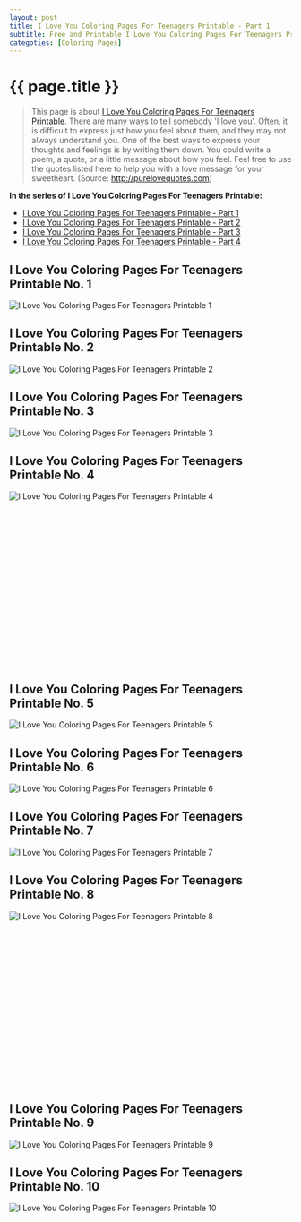 ```yaml
---
layout: post
title: I Love You Coloring Pages For Teenagers Printable - Part 1
subtitle: Free and Printable I Love You Coloring Pages For Teenagers Printable - Part 1
categoties: [Coloring Pages]
---
```

{{ page.title }}
================
> This page is about [I Love You Coloring Pages For Teenagers Printable](https://hoanghabelle.github.io/). There are many ways to tell somebody 'I love you'. Often, it is difficult to express just how you feel about them, and they may not always understand you. One of the best ways to express your thoughts and feelings is by writing them down. You could write a poem, a quote, or a little message about how you feel. Feel free to use the quotes listed here to help you with a love message for your sweetheart. (Source: http://purelovequotes.com)

**In the series of I Love You Coloring Pages For Teenagers Printable:**

* [I Love You Coloring Pages For Teenagers Printable - Part 1](https://hoanghabelle.github.io/2017/11/15/I-Love-You-Coloring-Pages-For-Teenagers-Printable-part-1.html)
* [I Love You Coloring Pages For Teenagers Printable - Part 2](https://hoanghabelle.github.io/2017/11/15/I-Love-You-Coloring-Pages-For-Teenagers-Printable-part-2.html)
* [I Love You Coloring Pages For Teenagers Printable - Part 3](https://hoanghabelle.github.io/2017/11/15/I-Love-You-Coloring-Pages-For-Teenagers-Printable-part-3.html)
* [I Love You Coloring Pages For Teenagers Printable - Part 4](https://hoanghabelle.github.io/2017/11/15/I-Love-You-Coloring-Pages-For-Teenagers-Printable-part-4.html)
## I Love You Coloring Pages For Teenagers Printable No. 1
![I Love You Coloring Pages For Teenagers Printable 1](https://hoanghabelle.github.io/img1/I-Love-You-Coloring-Pages-For-Teenagers-Printable%20(1).jpg "I Love You Coloring Pages For Teenagers Printable 1")

## I Love You Coloring Pages For Teenagers Printable No. 2
![I Love You Coloring Pages For Teenagers Printable 2](https://hoanghabelle.github.io/img1/I-Love-You-Coloring-Pages-For-Teenagers-Printable%20(2).jpg "I Love You Coloring Pages For Teenagers Printable 2")

## I Love You Coloring Pages For Teenagers Printable No. 3
![I Love You Coloring Pages For Teenagers Printable 3](https://hoanghabelle.github.io/img1/I-Love-You-Coloring-Pages-For-Teenagers-Printable%20(3).jpg "I Love You Coloring Pages For Teenagers Printable 3")

## I Love You Coloring Pages For Teenagers Printable No. 4
![I Love You Coloring Pages For Teenagers Printable 4](https://hoanghabelle.github.io/img1/I-Love-You-Coloring-Pages-For-Teenagers-Printable%20(4).jpg "I Love You Coloring Pages For Teenagers Printable 4")

<script async src="//pagead2.googlesyndication.com/pagead/js/adsbygoogle.js"></script><!-- Texxtonly --><ins class="adsbygoogle" style="display:inline-block;width:336px;height:280px" data-ad-client="ca-pub-6753140515841889" data-ad-slot="3207852233"></ins><script>(adsbygoogle = window.adsbygoogle || []).push({}); </script>

## I Love You Coloring Pages For Teenagers Printable No. 5
![I Love You Coloring Pages For Teenagers Printable 5](https://hoanghabelle.github.io/img1/I-Love-You-Coloring-Pages-For-Teenagers-Printable%20(5).jpg "I Love You Coloring Pages For Teenagers Printable 5")

## I Love You Coloring Pages For Teenagers Printable No. 6
![I Love You Coloring Pages For Teenagers Printable 6](https://hoanghabelle.github.io/img1/I-Love-You-Coloring-Pages-For-Teenagers-Printable%20(6).jpg "I Love You Coloring Pages For Teenagers Printable 6")

## I Love You Coloring Pages For Teenagers Printable No. 7
![I Love You Coloring Pages For Teenagers Printable 7](https://hoanghabelle.github.io/img1/I-Love-You-Coloring-Pages-For-Teenagers-Printable%20(7).jpg "I Love You Coloring Pages For Teenagers Printable 7")

## I Love You Coloring Pages For Teenagers Printable No. 8
![I Love You Coloring Pages For Teenagers Printable 8](https://hoanghabelle.github.io/img1/I-Love-You-Coloring-Pages-For-Teenagers-Printable%20(8).jpg "I Love You Coloring Pages For Teenagers Printable 8")

<script async src="//pagead2.googlesyndication.com/pagead/js/adsbygoogle.js"></script><!-- Texxtonly --><ins class="adsbygoogle" style="display:inline-block;width:336px;height:280px" data-ad-client="ca-pub-6753140515841889" data-ad-slot="3207852233"></ins><script>(adsbygoogle = window.adsbygoogle || []).push({}); </script>

## I Love You Coloring Pages For Teenagers Printable No. 9
![I Love You Coloring Pages For Teenagers Printable 9](https://hoanghabelle.github.io/img1/I-Love-You-Coloring-Pages-For-Teenagers-Printable%20(9).jpg "I Love You Coloring Pages For Teenagers Printable 9")

## I Love You Coloring Pages For Teenagers Printable No. 10
![I Love You Coloring Pages For Teenagers Printable 10](https://hoanghabelle.github.io/img1/I-Love-You-Coloring-Pages-For-Teenagers-Printable%20(10).jpg "I Love You Coloring Pages For Teenagers Printable 10")

